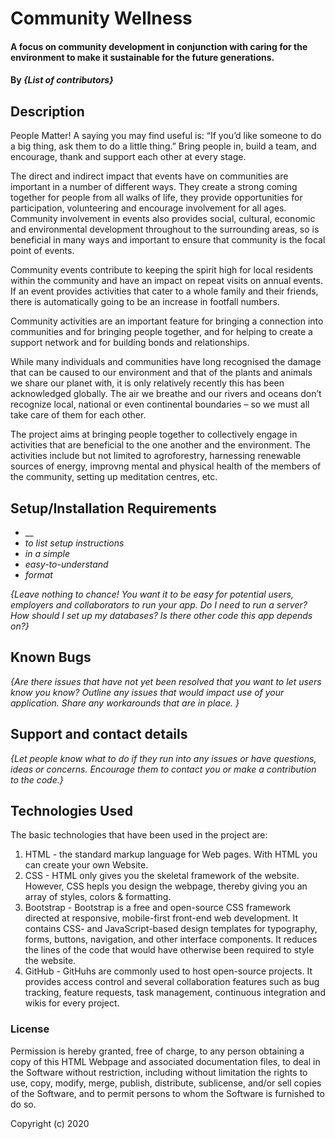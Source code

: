 # Community Wellness

#### A focus on community development in conjunction with caring for the environment to make it sustainable for the future generations.

#### By _**{List of contributors}**_

## Description

People Matter! A saying you may find useful is: “If you’d like someone to do a big thing, ask them to do a little thing.” Bring people in, build a team, and encourage, thank and support each other at every stage.   

The direct and indirect impact that events have on communities are important in a number of different ways. They create a strong coming together for people from all walks of life, they provide opportunities for participation, volunteering and encourage involvement for all ages. Community involvement in events also provides social, cultural, economic and environmental development throughout to the surrounding areas, so is beneficial in many ways and important to ensure that community is the focal point of events.    

Community events contribute to keeping the spirit high for local residents within the community and have an impact on repeat visits on annual events. If an event provides activities that cater to a whole family and their friends, there is automatically going to be an increase in footfall numbers.  

Community activities are an important feature for bringing a connection into communities and for bringing people together, and for helping to create a support network and for building bonds and relationships.  

While many individuals and communities have long recognised the damage that can be caused to our environment and that of the plants and animals we share our planet with, it is only relatively recently this has been acknowledged globally. The air we breathe and our rivers and oceans don’t recognize local, national or even continental boundaries – so we must all take care of them for each other.  

The project aims at bringing people together to collectively engage in activities that are beneficial to the one another and the environment. The activities include but not limited to agroforestry, harnessing renewable sources of energy, improvng mental and physical health of the members of the community, setting up meditation centres, etc.

## Setup/Installation Requirements

* __
* _to list setup instructions_
* _in a simple_
* _easy-to-understand_
* _format_

_{Leave nothing to chance! You want it to be easy for potential users, employers and collaborators to run your app. Do I need to run a server? How should I set up my databases? Is there other code this app depends on?}_

## Known Bugs

_{Are there issues that have not yet been resolved that you want to let users know you know?  Outline any issues that would impact use of your application.  Share any workarounds that are in place. }_

## Support and contact details

_{Let people know what to do if they run into any issues or have questions, ideas or concerns.  Encourage them to contact you or make a contribution to the code.}_

## Technologies Used

The basic technologies that have been used in the project are:

1. HTML -  the standard markup language for Web pages. With HTML you can create your own Website.  
2. CSS - HTML only gives you the skeletal framework of the website. However, CSS hepls you design the webpage, thereby giving you an array of styles, colors & formatting.  
3. Bootstrap - Bootstrap is a free and open-source CSS framework directed at responsive, mobile-first front-end web development. It contains CSS- and JavaScript-based design templates for typography, forms, buttons, navigation, and other interface components. It reduces the lines of the code that would have otherwise been required to style the website.  
4. GitHub - GitHuhs are commonly used to host open-source projects. It provides access control and several collaboration features such as bug tracking, feature requests, task management, continuous integration and wikis for every project.  

### License

Permission is hereby granted, free of charge, to any person obtaining a copy of this HTML Webpage and associated documentation files, to deal in the Software without restriction, including without limitation the rights to use, copy, modify, merge, publish, distribute, sublicense, and/or sell copies of the Software, and to permit persons to whom the Software is furnished to do so.

Copyright (c) 2020
